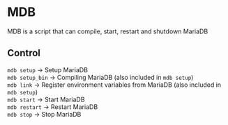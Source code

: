# MDB

MDB is a script that can compile, start, restart and shutdown MariaDB

## Control

`mdb setup` -> Setup MariaDB
<br>
`mdb setup_bin` -> Compiling MariaDB (also included in `mdb setup`)
<br>
`mdb link` -> Register environment variables from MariaDB (also included in `mdb setup`)
<br>
`mdb start` -> Start MariaDB
<br>
`mdb restart` -> Restart MariaDB
<br>
`mdb stop` -> Stop MariaDB